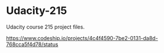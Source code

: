 Udacity-215
===========

Udacity course 215 project files.

https://www.codeship.io/projects/4c4f4590-7be2-0131-da8d-768cca5f4d78/status
